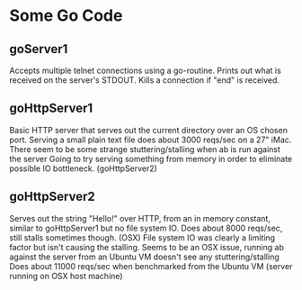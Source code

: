 Some Go Code
============

goServer1
---------

Accepts multiple telnet connections using a go-routine. Prints out what is received on the server's STDOUT. Kills a connection if "end" is received.

goHttpServer1
-------------

Basic HTTP server that serves out the current directory over an OS chosen port.
Serving a small plain text file does about 3000 reqs/sec on a 27" iMac.
There seem to be some strange stuttering/stalling when ab is run against the server
Going to try serving something from memory in order to eliminate possible IO bottleneck. (goHttpServer2)

goHttpServer2
-------------
Serves out the string "Hello!" over HTTP, from an in memory constant, similar to goHttpServer1 but no file system IO.
Does about 8000 reqs/sec, still stalls sometimes though. (OSX)
File system IO was clearly a limiting factor but isn't causing the stalling.
Seems to be an OSX issue, running ab against the server from an Ubuntu VM doesn't see any stuttering/stalling
Does about 11000 reqs/sec when benchmarked from the Ubuntu VM (server running on OSX host machine)